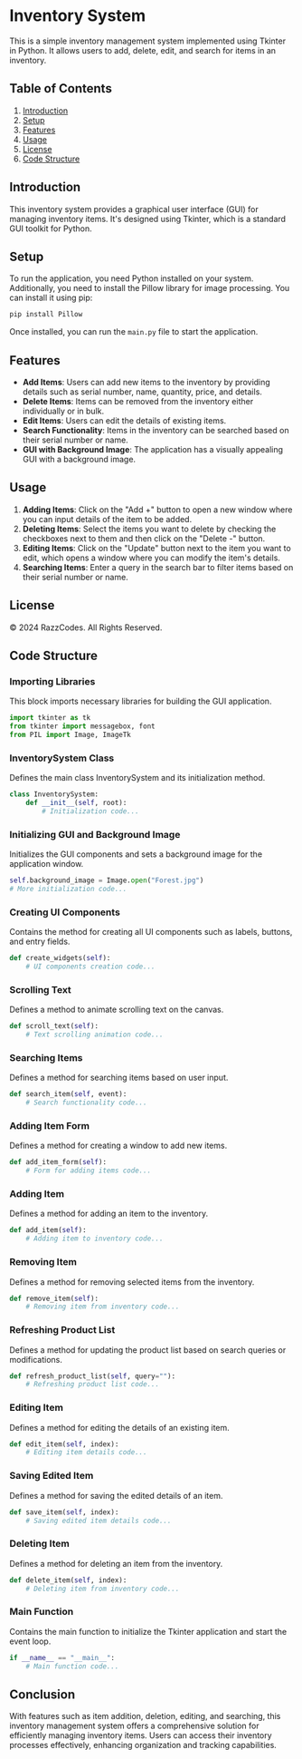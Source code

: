 # Inventory System 

This is a simple inventory management system implemented using Tkinter in Python. It allows users to add, delete, edit, and search for items in an inventory.

## Table of Contents

1. [Introduction](#introduction)
2. [Setup](#setup)
3. [Features](#features)
4. [Usage](#usage)
5. [License](#license)
6. [Code Structure](#code-structure)

## Introduction <a name="introduction"></a>

This inventory system provides a graphical user interface (GUI) for managing inventory items. It's designed using Tkinter, which is a standard GUI toolkit for Python.

## Setup <a name="setup"></a>

To run the application, you need Python installed on your system. Additionally, you need to install the Pillow library for image processing. You can install it using pip:

```bash
pip install Pillow
```

Once installed, you can run the `main.py` file to start the application.

## Features <a name="features"></a>

- **Add Items**: Users can add new items to the inventory by providing details such as serial number, name, quantity, price, and details.
- **Delete Items**: Items can be removed from the inventory either individually or in bulk.
- **Edit Items**: Users can edit the details of existing items.
- **Search Functionality**: Items in the inventory can be searched based on their serial number or name.
- **GUI with Background Image**: The application has a visually appealing GUI with a background image.

## Usage <a name="usage"></a>

1. **Adding Items**: Click on the "Add +" button to open a new window where you can input details of the item to be added.
2. **Deleting Items**: Select the items you want to delete by checking the checkboxes next to them and then click on the "Delete -" button.
3. **Editing Items**: Click on the "Update" button next to the item you want to edit, which opens a window where you can modify the item's details.
4. **Searching Items**: Enter a query in the search bar to filter items based on their serial number or name.

## License <a name="license"></a>

© 2024 RazzCodes. All Rights Reserved.

## Code Structure <a name="code-structure"></a>

### Importing Libraries

This block imports necessary libraries for building the GUI application.

```python
import tkinter as tk
from tkinter import messagebox, font
from PIL import Image, ImageTk  
```

### InventorySystem Class

Defines the main class InventorySystem and its initialization method.

```python
class InventorySystem:
    def __init__(self, root):
        # Initialization code...
```

### Initializing GUI and Background Image

Initializes the GUI components and sets a background image for the application window.

```python
self.background_image = Image.open("Forest.jpg")
# More initialization code...
```

### Creating UI Components

Contains the method for creating all UI components such as labels, buttons, and entry fields.

```python
def create_widgets(self):
    # UI components creation code...
```

### Scrolling Text

Defines a method to animate scrolling text on the canvas.

```python
def scroll_text(self):
    # Text scrolling animation code...
```

### Searching Items

Defines a method for searching items based on user input.

```python
def search_item(self, event):
    # Search functionality code...
```

### Adding Item Form

Defines a method for creating a window to add new items.

```python
def add_item_form(self):
    # Form for adding items code...
```

### Adding Item

Defines a method for adding an item to the inventory.

```python
def add_item(self):
    # Adding item to inventory code...
```

### Removing Item

Defines a method for removing selected items from the inventory.

```python
def remove_item(self):
    # Removing item from inventory code...
```
### Refreshing Product List

Defines a method for updating the product list based on search queries or modifications.

```python
def refresh_product_list(self, query=""):
    # Refreshing product list code...
```

### Editing Item

Defines a method for editing the details of an existing item.

```python
def edit_item(self, index):
    # Editing item details code...
```
### Saving Edited Item

Defines a method for saving the edited details of an item.

```python
def save_item(self, index):
    # Saving edited item details code...
```
### Deleting Item

Defines a method for deleting an item from the inventory.

```python
def delete_item(self, index):
    # Deleting item from inventory code...
```
### Main Function

Contains the main function to initialize the Tkinter application and start the event loop.

```python
if __name__ == "__main__":
    # Main function code...
```
## Conclusion

With features such as item addition, deletion, editing, and searching, this inventory management system offers a comprehensive solution for efficiently managing inventory items. Users can access their inventory processes effectively, enhancing organization and tracking capabilities.



